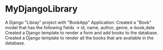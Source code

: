 # MyDjangoLibrary

A Django "Libray" project with "BookApp" Application:
Created a "Book" model that has the following fields -> id, name, author, genre, e-book,date
Created a Django template to render a form and add books to the database.
Created a Django template to render all the books that are available in the database.
